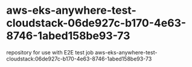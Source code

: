 # aws-eks-anywhere-test-cloudstack-06de927c-b170-4e63-8746-1abed158be93-73
repository for use with E2E test job aws-eks-anywhere-test-cloudstack:06de927c-b170-4e63-8746-1abed158be93-73
